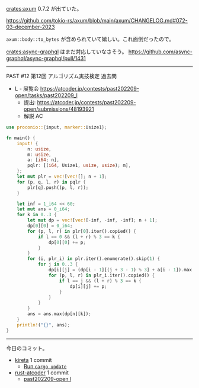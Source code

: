 [crates:axum] 0.7.2 が出ていた。

<https://github.com/tokio-rs/axum/blob/main/axum/CHANGELOG.md#072-03-december-2023>

`axum::body::to_bytes` が含められていて嬉しい。これ面倒だったので。

[crates:async-graphql] はまだ対応していなさそう。 <https://github.com/async-graphql/async-graphql/pull/1431>

---

PAST #12 第12回 アルゴリズム実技検定 過去問

- L - 展覧会
  <https://atcoder.jp/contests/past202209-open/tasks/past202209_l>
  - 提出: <https://atcoder.jp/contests/past202209-open/submissions/48193921>
  - 解説 AC

```rust
use proconio::{input, marker::Usize1};

fn main() {
    input! {
        n: usize,
        m: usize,
        a: [i64; n],
        pqlr: [(i64, Usize1, usize, usize); m],
    };
    let mut plr = vec![vec![]; n + 1];
    for (p, q, l, r) in pqlr {
        plr[q].push((p, l, r));
    }

    let inf = 1_i64 << 60;
    let mut ans = 0_i64;
    for k in 0..3 {
        let mut dp = vec![vec![-inf, -inf, -inf]; n + 1];
        dp[0][0] = 0_i64;
        for (p, l, r) in plr[0].iter().copied() {
            if l == 0 && (l + r) % 3 == k {
                dp[0][0] += p;
            }
        }
        for (i, plr_i) in plr.iter().enumerate().skip(1) {
            for j in 0..3 {
                dp[i][j] = (dp[i - 1][(j + 3 - 1) % 3] + a[i - 1]).max(dp[i - 1][j]);
                for (p, l, r) in plr_i.iter().copied() {
                    if l == j && (l + r) % 3 == k {
                        dp[i][j] += p;
                    }
                }
            }
        }
        ans = ans.max(dp[n][k]);
    }
    println!("{}", ans);
}
```

---

今日のコミット。

- [kireta](https://github.com/bouzuya/kireta) 1 commit
  - [Run `cargo update`](https://github.com/bouzuya/kireta/commit/fe2ec088a3663c5a867707b3c84b5048130417df)
- [rust-atcoder](https://github.com/bouzuya/rust-atcoder) 1 commit
  - [past202209-open l](https://github.com/bouzuya/rust-atcoder/commit/7ad211637071d4605c5377b84abd71f347822a65)

[crates:async-graphql]: https://crates.io/crates/async-graphql
[crates:axum]: https://crates.io/crates/axum
